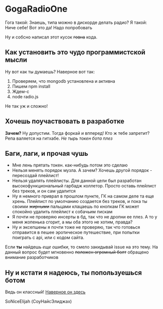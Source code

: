 # GogaRadioOne

Гога такой: Знаешь, типа можно в дискорде делать радио?
Я такой: Ниче себе! Вот это да! Надо попробовать

Ну и собсно написал этот кусок ~~говна~~ кода.

## Как установить это чудо программистской мысли

Ну вот как ты думаешь? Наверное вот так:

1. Проверяем, что mongodb установлена и активна
2. Пишем npm install
3. Ждем-с
4. node radio.js

Не так уж и сложно!  

## Хочешь поучаствовать в разработке

**Зачем?** Ну допустим. Тогда форкай и впперед! Кто ж тебе запретит? Репа валяется на гитхабе. *Не тырь токен бота плез*

## Баги, лаги, и прочая чушь

+ Мне лень прятать токен. как-нибудь потом это сделаю
+ Нельзя менять порядок музла. А зачем? Хочешь другой порядок - пересоздай плейлист!
+ Нельзя удалять плейлисты. Для данной цели был разработан высокофункциональный гарбадж коллетор. Просто оставь плейлист без треков, и он сам удалится
+ Ну я немного приврал в прошлом пункте, ГК на самом деле та еще хрень. Плейлист по умолчанию создается без треков, и пока ты своими ~~жирными~~ пальцами клацаешь по кнопкам ГК может спокойно удалить плейлист к собачьим пискам
+ Я почти не проверяю инсерты в бд, так что не дропни ее плез. А то у меня жопенька сгорит, а мы оба этого не хотим, правда?
+ Ну и эксепшены я почти тоже не проверяю, так что готовься отправится в пешее эротическое путешествие, при попытки поиграть с api, или с кодом сайта.

Если **ты** найдешь *еще ошибки*, то смело закидывай issue на это тему. На данный вопрос будет мгновенно ~~положен огромный болт~~ обращено внимание разработчиков

## Ну и кстати я надеюсь, ты попользуешься ботом

Ведь он классный!
[Наверное он здесь](http://165.22.91.225:2000/)

SoNiceElijah (СоуНайсЭлиджах)
